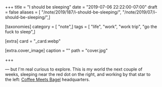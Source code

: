 +++
title = "I should be sleeping"
date = "2019-07-06 22:22:00-07:00"
draft = false
aliases = [ "/note/2019/187/i-should-be-sleeping/", "/note/2019/07/i-should-be-sleeping/",]

[taxonomies]
category = [ "note",]
tags = [ "life", "work", "work trip", "go the fuck to sleep",]

[extra]
card = "_card.webp"

[extra.cover_image]
caption = ""
path = "cover.jpg"

+++

— but I'm real curious to explore. This is my world the next couple of weeks,
sleeping near the red dot on the right, and working by that star to the left:
[Coffee Meets Bagel][] headquarters.

[Coffee Meets Bagel]: https://coffeemeetsbagel.com/